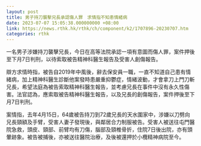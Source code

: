 ```yaml
---
layout: post
title: 男子持刀襲擊兄長承認傷人罪　求情指不知患情緒病
date: 2023-07-07 15:05:38.000000000 +08:00
link: https://news.rthk.hk/rthk/ch/component/k2/1707896-20230707.htm
categories: rthk
---
```


一名男子涉嫌持刀襲擊兄長，今日在高等法院承認一項有意圖而傷人罪，案件押後至下月7日判刑，以待索取被告精神科醫生報告及受害人創傷報告。

辯方求情時指，被告自2019年中風後，辭去保安員一職，一直不知道自己患有情緒病，加上精神科醫生診斷他案發時患嚴重抑鬱症，情緒波動，才會拿刀上門刀斬兄長，希望法庭為被告索取精神科醫生報告，並考慮兄長在事件中沒有永久性傷害。法官認為，應索取被告精神科醫生報告，以及兄長的創傷報告，案件押後至下月7日判刑。

案情指，去年4月15日，64歲被告持刀到72歲兄長的天水圍家中，涉嫌以刀劈向兄長頸額及手臂，受害人妻子發現後，與鄰居合力制服被告。受害人被送往屯門醫院急救，頭皮、頸部、前臂均有刀傷，腦部及頸椎骨折，住院7日後出院，亦有頭暈跡象。被告被捕後，亦被送往醫院治療，及後被還押於小欖精神病院至今。
